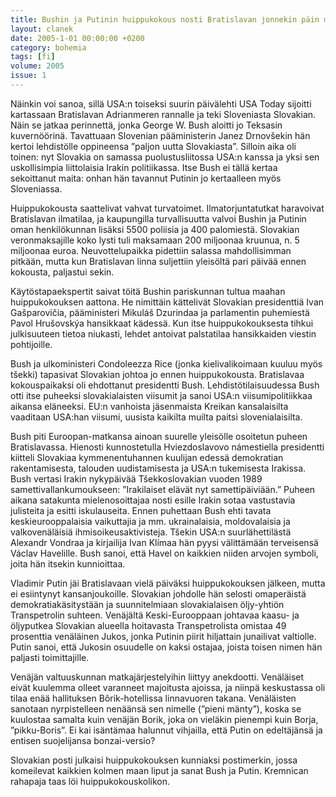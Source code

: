 ```yaml
---
title: Bushin ja Putinin huippukokous nosti Bratislavan jonnekin päin maailmankarttaa
layout: clanek
date: 2005-1-01 00:00:00 +0200
category: bohemia
tags: [fi]
volume: 2005
issue: 1
---
```

  
Näinkin voi sanoa, sillä USA:n toiseksi suurin päivälehti USA Today sijoitti kartassaan Bratislavan Adrianmeren rannalle ja teki Sloveniasta Slovakian. Näin se jatkaa perinnettä, jonka George W. Bush aloitti jo Teksasin kuvernöörinä. Tavattuaan Slovenian pääministerin Janez Drnovšekin hän kertoi lehdistölle oppineensa ”paljon uutta Slovakiasta”. Silloin aika oli toinen: nyt Slovakia on samassa puolustusliitossa USA:n kanssa ja yksi sen uskollisimpia liittolaisia Irakin politiikassa. Itse Bush ei tällä kertaa sekoittanut maita: onhan hän tavannut Putinin jo kertaalleen myös Sloveniassa.

Huippukokousta saattelivat vahvat turvatoimet. Ilmatorjuntatutkat haravoivat Bratislavan ilmatilaa, ja kaupungilla turvallisuutta valvoi Bushin ja Putinin oman henkilökunnan lisäksi 5500 poliisia ja 400 palomiestä. Slovakian veronmaksajille koko lysti tuli maksamaan 200 miljoonaa kruunua, n. 5 miljoonaa euroa. Neuvottelupaikka pidettiin salassa mahdollisimman pitkään, mutta kun Bratislavan linna suljettiin yleisöltä pari päivää ennen kokousta, paljastui sekin.

Käytöstapaekspertit saivat töitä Bushin pariskunnan tultua maahan huippukokouksen aattona. He nimittäin kättelivät Slovakian presidenttiä Ivan Gašparovičia, pääministeri Mikuláš Dzurindaa ja parlamentin puhemiestä Pavol Hrušovskýa hansikkaat kädessä. Kun itse huippukokouksesta tihkui julkisuuteen tietoa niukasti, lehdet antoivat palstatilaa hansikkaiden viestin pohtijoille.

Bush ja ulkoministeri Condoleezza Rice (jonka kielivalikoimaan kuuluu myös tšekki) tapasivat Slovakian johtoa jo ennen huippukokousta. Bratislavaa kokouspaikaksi oli ehdottanut presidentti Bush. Lehdistötilaisuudessa Bush otti itse puheeksi slovakialaisten viisumit ja sanoi USA:n viisumipolitiikkaa aikansa eläneeksi. EU:n vanhoista jäsenmaista Kreikan kansalaisilta vaaditaan USA:han viisumi, uusista kaikilta muilta paitsi slovenialaisilta.

Bush piti Euroopan-matkansa ainoan suurelle yleisölle osoitetun puheen Bratislavassa. Hienosti kunnostetulla Hviezdoslavovo námestiella presidentti kiitteli Slovakiaa kymmenentuhannen kuulijan edessä demokratian rakentamisesta, talouden uudistamisesta ja USA:n tukemisesta Irakissa. Bush vertasi Irakin nykypäivää Tšekkoslovakian vuoden 1989 samettivallankumoukseen: ”Irakilaiset elävät nyt samettipäiviään.” Puheen aikana satakunta mielenosoittajaa nosti esille Irakin sotaa vastustavia julisteita ja esitti iskulauseita. Ennen puhettaan Bush ehti tavata keskieurooppalaisia vaikuttajia ja mm. ukrainalaisia, moldovalaisia ja valkovenäläisiä ihmisoikeusaktivisteja. Tšekin USA:n suurlähettilästä Alexandr Vondraa ja kirjailija Ivan Klímaa hän pyysi välittämään terveisensä Václav Havelille. Bush sanoi, että Havel on kaikkien niiden arvojen symboli, joita hän itsekin kunnioittaa.

Vladimir Putin jäi Bratislavaan vielä päiväksi huippukokouksen jälkeen, mutta ei esiintynyt kansanjoukoille. Slovakian johdolle hän selosti omaperäistä demokratiakäsitystään ja suunnitelmiaan slovakialaisen öljy-yhtiön Transpetrolin suhteen. Venäjältä Keski-Eurooppaan johtavaa kaasu- ja öljyputkea Slovakian alueella hoitavasta Transpetrolista omistaa 49 prosenttia venäläinen Jukos, jonka Putinin piirit hiljattain junailivat valtiolle. Putin sanoi, että Jukosin osuudelle on kaksi ostajaa, joista toisen nimen hän paljasti toimittajille.

Venäjän valtuuskunnan matkajärjestelyihin liittyy anekdootti. Venäläiset eivät kuulemma olleet varanneet majoitusta ajoissa, ja niinpä keskustassa oli tilaa enää hallituksen Bôrik-hotellissa linnavuoren takana. Venäläisten sanotaan nyrpistelleen nenäänsä sen nimelle (”pieni mänty”), koska se kuulostaa samalta kuin venäjän Borik, joka on vieläkin pienempi kuin Borja, ”pikku-Boris”. Ei kai isäntämaa halunnut vihjailla, että Putin on edeltäjänsä ja entisen suojelijansa bonzai-versio?

Slovakian posti julkaisi huippukokouksen kunniaksi postimerkin, jossa komeilevat kaikkien kolmen maan liput ja sanat Bush ja Putin. Kremnican rahapaja taas löi huippukokouskolikon. 